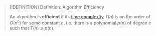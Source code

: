 >[!DEFINITION] Definition: Algorithm Efficiency
>
>An algorithm is **efficient** if its [time complexity](Time%20Complexity.md) $T(n)$ is on the order of $O(n^c)$ for some constant $c$, i.e. there is a polynomial $p(n)$ of degree $c$ such that $T(n) \le p(n)$.
>